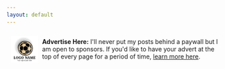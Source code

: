 ```yaml
---
layout: default
---
```


<div style="display: flex; align-items: center; padding: 10px; margin-bottom: 5px; margin-right: 2px;">
    <img src="
https://raw.githubusercontent.com/kyleboas/images/main/uploads/2024/07/06/Image-06Jul2024_20:15:45.png" alt="Image" style="height: 60px; margin-right: 10px;">
    <p style="font-size: 14px; margin: 0;">
        <strong>Advertise Here:</strong> 
        I'll never put my posts behind a paywall but I am open to sponsors. If you'd like to have your advert at the top of every page for a period of time, <a href="https://tacticsjournal.com/sponser">learn more here</a>.
    </p>
</div>
